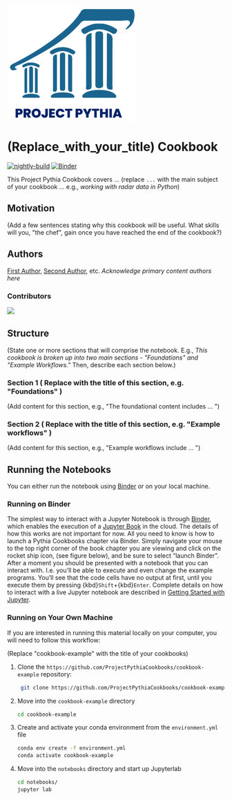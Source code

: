 <img src="thumbnail.png" alt="thumbnail" width="300"/>

# (Replace_with_your_title) Cookbook

[![nightly-build](https://github.com/ProjectPythiaCookbooks/cookbook-template/actions/workflows/nightly-build.yaml/badge.svg)](https://github.com/ProjectPythiaCookbooks/cookbook-template/actions/workflows/nightly-build.yaml)
[![Binder](https://binder-staging.2i2c.cloud/badge_logo.svg)](https://binder-staging.2i2c.cloud/v2/gh/ProjectPythiaCookbooks/cookbook-template/main?labpath=notebooks)

This Project Pythia Cookbook covers ... (replace `...` with the main subject of your cookbook ... e.g., *working with radar data in Python*)

## Motivation

(Add a few sentences stating why this cookbook will be useful. What skills will you, "the chef", gain once you have reached the end of the cookbook?)

## Authors

[First Author](@first-author), [Second Author](@second-author), etc. *Acknowledge primary content authors here*

### Contributors

<a href="https://github.com/ProjectPythiaCookbooks/cookbook-template/graphs/contributors">
  <img src="https://contrib.rocks/image?repo=ProjectPythiaCookbooks/cookbook-template" />
</a>

## Structure
(State one or more sections that will comprise the notebook. E.g., *This cookbook is broken up into two main sections - "Foundations" and "Example Workflows."* Then, describe each section below.)

### Section 1 ( Replace with the title of this section, e.g. "Foundations" )
(Add content for this section, e.g., "The foundational content includes ... ")

### Section 2 ( Replace with the title of this section, e.g. "Example workflows" )
(Add content for this section, e.g., "Example workflows include ... ")

## Running the Notebooks
You can either run the notebook using [Binder](https://mybinder.org/) or on your local machine.

### Running on Binder

The simplest way to interact with a Jupyter Notebook is through
[Binder](https://mybinder.org/), which enables the execution of a
[Jupyter Book](https://jupyterbook.org) in the cloud. The details of how this works are not
important for now. All you need to know is how to launch a Pythia
Cookbooks chapter via Binder. Simply navigate your mouse to
the top right corner of the book chapter you are viewing and click
on the rocket ship icon, (see figure below), and be sure to select
“launch Binder”. After a moment you should be presented with a
notebook that you can interact with. I.e. you’ll be able to execute
and even change the example programs. You’ll see that the code cells
have no output at first, until you execute them by pressing
{kbd}`Shift`\+{kbd}`Enter`. Complete details on how to interact with
a live Jupyter notebook are described in [Getting Started with
Jupyter](https://foundations.projectpythia.org/foundations/getting-started-jupyter.html).

### Running on Your Own Machine
If you are interested in running this material locally on your computer, you will need to follow this workflow:

(Replace "cookbook-example" with the title of your cookbooks)   

1. Clone the `https://github.com/ProjectPythiaCookbooks/cookbook-example` repository:

   ```bash
    git clone https://github.com/ProjectPythiaCookbooks/cookbook-example.git
    ```  
1. Move into the `cookbook-example` directory
    ```bash
    cd cookbook-example
    ```  
1. Create and activate your conda environment from the `environment.yml` file
    ```bash
    conda env create -f environment.yml
    conda activate cookbook-example
    ```  
1.  Move into the `notebooks` directory and start up Jupyterlab
    ```bash
    cd notebooks/
    jupyter lab
    ```
